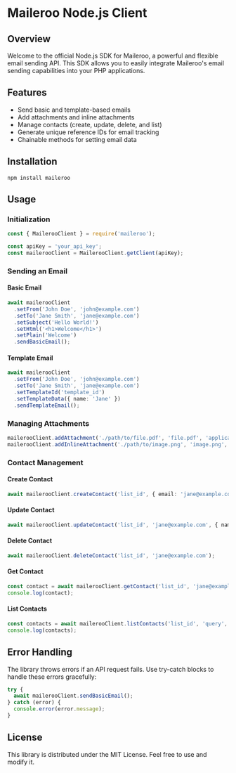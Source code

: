 
# Maileroo Node.js Client

## Overview

Welcome to the official Node.js SDK for Maileroo, a powerful and flexible email sending API. This SDK allows you to easily integrate Maileroo's email sending capabilities into your PHP applications.

## Features

- Send basic and template-based emails
- Add attachments and inline attachments
- Manage contacts (create, update, delete, and list)
- Generate unique reference IDs for email tracking
- Chainable methods for setting email data

## Installation

```
npm install maileroo
```

## Usage

### Initialization

```typescript
const { MailerooClient } = require('maileroo');

const apiKey = 'your_api_key';
const mailerooClient = MailerooClient.getClient(apiKey);
```

### Sending an Email

#### Basic Email

```typescript
await mailerooClient
  .setFrom('John Doe', 'john@example.com')
  .setTo('Jane Smith', 'jane@example.com')
  .setSubject('Hello World!')
  .setHtml('<h1>Welcome</h1>')
  .setPlain('Welcome')
  .sendBasicEmail();
```

#### Template Email

```typescript
await mailerooClient
  .setFrom('John Doe', 'john@example.com')
  .setTo('Jane Smith', 'jane@example.com')
  .setTemplateId('template_id')
  .setTemplateData({ name: 'Jane' })
  .sendTemplateEmail();
```

### Managing Attachments

```typescript
mailerooClient.addAttachment('./path/to/file.pdf', 'file.pdf', 'application/pdf');
mailerooClient.addInlineAttachment('./path/to/image.png', 'image.png', 'image/png');
```

### Contact Management

#### Create Contact

```typescript
await mailerooClient.createContact('list_id', { email: 'jane@example.com', name: 'Jane Smith' });
```

#### Update Contact

```typescript
await mailerooClient.updateContact('list_id', 'jane@example.com', { name: 'Jane Doe' });
```

#### Delete Contact

```typescript
await mailerooClient.deleteContact('list_id', 'jane@example.com');
```

#### Get Contact

```typescript
const contact = await mailerooClient.getContact('list_id', 'jane@example.com');
console.log(contact);
```

#### List Contacts

```typescript
const contacts = await mailerooClient.listContacts('list_id', 'query', 1);
console.log(contacts);
```

## Error Handling

The library throws errors if an API request fails. Use try-catch blocks to handle these errors gracefully:

```typescript
try {
  await mailerooClient.sendBasicEmail();
} catch (error) {
  console.error(error.message);
}
```

## License

This library is distributed under the MIT License. Feel free to use and modify it.
